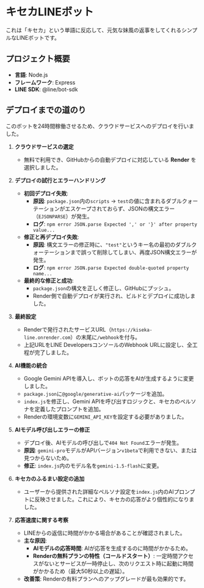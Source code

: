 # キセカLINEボット

これは「キセカ」という単語に反応して、元気な妹風の返事をしてくれるシンプルなLINEボットです。

## プロジェクト概要

- **言語**: Node.js
- **フレームワーク**: Express
- **LINE SDK**: @line/bot-sdk

## デプロイまでの道のり

このボットを24時間稼働させるため、クラウドサービスへのデプロイを行いました。

1.  **クラウドサービスの選定**
    - 無料で利用でき、GitHubからの自動デプロイに対応している **Render** を選択しました。

2.  **デプロイの試行とエラーハンドリング**
    - **初回デプロイ失敗**:
        - **原因**: `package.json`内の`scripts` -> `test`の値に含まれるダブルクォーテーションがエスケープされておらず、JSONの構文エラー（`EJSONPARSE`）が発生。
        - **ログ**: `npm error JSON.parse Expected ',' or '}' after property value...`
    - **修正と再デプロイ失敗**:
        - **原因**: 構文エラーの修正時に、`"test"`というキー名の最初のダブルクォーテーションまで誤って削除してしまい、再度JSON構文エラーが発生。
        - **ログ**: `npm error JSON.parse Expected double-quoted property name...`
    - **最終的な修正と成功**:
        - `package.json`の構文を正しく修正し、GitHubにプッシュ。
        - Render側で自動デプロイが実行され、ビルドとデプロイに成功しました。

3.  **最終設定**
    - Renderで発行されたサービスURL（`https://kiseka-line.onrender.com`）の末尾に`/webhook`を付与。
    - 上記URLをLINE DevelopersコンソールのWebhook URLに設定し、全工程が完了しました。

4.  **AI機能の統合**
    - Google Gemini APIを導入し、ボットの応答をAIが生成するように変更しました。
    - `package.json`に`@google/generative-ai`パッケージを追加。
    - `index.js`を修正し、Gemini APIを呼び出すロジックと、キセカのペルソナを定義したプロンプトを追加。
    - Renderの環境変数に`GEMINI_API_KEY`を設定する必要がありました。

5.  **AIモデル呼び出しエラーの修正**
    - デプロイ後、AIモデルの呼び出しで`404 Not Found`エラーが発生。
    - **原因**: `gemini-pro`モデルがAPIバージョン`v1beta`で利用できない、または見つからないため。
    - **修正**: `index.js`内のモデル名を`gemini-1.5-flash`に変更。

6.  **キセカのふるまい設定の追加**
    - ユーザーから提供された詳細なペルソナ設定を`index.js`内のAIプロンプトに反映させました。これにより、キセカの応答がより個性的になりました。

7.  **応答速度に関する考察**
    - LINEからの返信に時間がかかる場合があることが確認されました。
    - **主な原因**:
        - **AIモデルの応答時間**: AIが応答を生成するのに時間がかかるため。
        - **Renderの無料プランの特性（コールドスタート）**: 一定時間アクセスがないとサービスが一時停止し、次のリクエスト時に起動に時間がかかるため（最大50秒以上の遅延）。
    - **改善策**: Renderの有料プランへのアップグレードが最も効果的です。